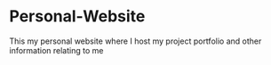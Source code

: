 # Personal-Website
This my personal website where I host my project portfolio and other information relating to me
